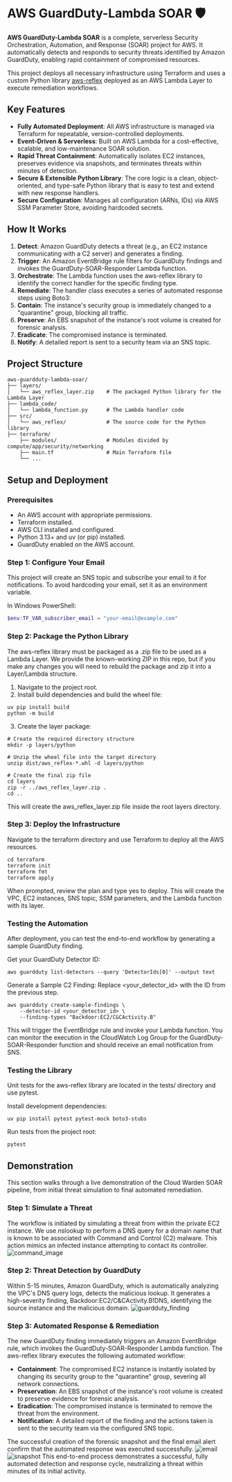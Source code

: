 # AWS GuardDuty-Lambda SOAR 🛡️

__AWS GuardDuty-Lambda SOAR__ is a complete, serverless Security Orchestration, Automation, and Response (SOAR) project for AWS. It automatically detects and responds to security threats identified by Amazon GuardDuty, enabling rapid containment of compromised resources.

This project deploys all necessary infrastructure using Terraform and uses a custom Python library [aws-reflex](https://github.com/blu371ck/aws-reflex) deployed as an AWS Lambda Layer to execute remediation workflows.

## Key Features

- __Fully Automated Deployment__: All AWS infrastructure is managed via Terraform for repeatable, version-controlled deployments.
- __Event-Driven & Serverless__: Built on AWS Lambda for a cost-effective, scalable, and low-maintenance SOAR solution.
- __Rapid Threat Containment__: Automatically isolates EC2 instances, preserves evidence via snapshots, and terminates threats within minutes of detection.
- __Secure & Extensible Python Library__: The core logic is a clean, object-oriented, and type-safe Python library that is easy to test and extend with new response handlers.
- __Secure Configuration__: Manages all configuration (ARNs, IDs) via AWS SSM Parameter Store, avoiding hardcoded secrets.

## How It Works

1. __Detect__: Amazon GuardDuty detects a threat (e.g., an EC2 instance communicating with a C2 server) and generates a finding.
2. __Trigger__: An Amazon EventBridge rule filters for GuardDuty findings and invokes the GuardDuty-SOAR-Responder Lambda function.
3. __Orchestrate__: The Lambda function uses the aws-reflex library to identify the correct handler for the specific finding type.
4. __Remediate__: The handler class executes a series of automated response steps using Boto3:
5. __Contain__: The instance's security group is immediately changed to a "quarantine" group, blocking all traffic.
6. __Preserve__: An EBS snapshot of the instance's root volume is created for forensic analysis.
7. __Eradicate__: The compromised instance is terminated.
8. __Notify__: A detailed report is sent to a security team via an SNS topic.

## Project Structure
```
aws-guardduty-lambda-soar/
├── layers/
│   └── aws_reflex_layer.zip    # The packaged Python library for the Lambda Layer
├── lambda_code/
│   └── lambda_function.py      # The Lambda handler code
├── src/
│   └── aws_reflex/             # The source code for the Python library
├── terraform/
    ├── modules/                # Modules divided by compute/app/security/networking
    ├── main.tf                 # Main Terraform file
    └── ...
```

## Setup and Deployment

### Prerequisites

- An AWS account with appropriate permissions.
- Terraform installed.
- AWS CLI installed and configured.
- Python 3.13+ and uv (or pip) installed.
- GuardDuty enabled on the AWS account.

### Step 1: Configure Your Email

This project will create an SNS topic and subscribe your email to it for notifications. To avoid hardcoding your email, set it as an environment variable.

In Windows PowerShell:

```powershell
$env:TF_VAR_subscriber_email = "your-email@example.com"
```

### Step 2: Package the Python Library

The aws-reflex library must be packaged as a .zip file to be used as a Lambda Layer. We provide the known-working ZIP in this repo, but if you make any changes
you will need to rebuild the package and zip it into a Layer/Lambda structure.
1. Navigate to the project root.
2. Install build dependencies and build the wheel file:

```
uv pip install build
python -m build
```

3. Create the layer package:

```
# Create the required directory structure
mkdir -p layers/python

# Unzip the wheel file into the target directory
unzip dist/aws_reflex-*.whl -d layers/python

# Create the final zip file
cd layers
zip -r ../aws_reflex_layer.zip .
cd ..
```

This will create the aws_reflex_layer.zip file inside the root layers directory.

### Step 3: Deploy the Infrastructure

Navigate to the terraform directory and use Terraform to deploy all the AWS resources.

```
cd terraform
terraform init
terraform fmt
terraform apply
```

When prompted, review the plan and type yes to deploy. This will create the VPC, EC2 instances, SNS topic, SSM parameters, and the Lambda function with its layer.

### Testing the Automation

After deployment, you can test the end-to-end workflow by generating a sample GuardDuty finding.

Get your GuardDuty Detector ID:

```
aws guardduty list-detectors --query 'DetectorIds[0]' --output text
```

Generate a Sample C2 Finding:
Replace <your_detector_id> with the ID from the previous step.

```
aws guardduty create-sample-findings \
    --detector-id <your_detector_id> \
    --finding-types "Backdoor:EC2/C&CActivity.B"

```

This will trigger the EventBridge rule and invoke your Lambda function. You can monitor the execution in the CloudWatch Log Group for the GuardDuty-SOAR-Responder function and should receive an email notification from SNS.

### Testing the Library

Unit tests for the aws-reflex library are located in the tests/ directory and use pytest.

Install development dependencies:

```
uv pip install pytest pytest-mock boto3-stubs
```

Run tests from the project root:

```
pytest
```

## Demonstration
This section walks through a live demonstration of the Cloud Warden SOAR pipeline, from initial threat simulation to final automated remediation.

### Step 1: Simulate a Threat
The workflow is initiated by simulating a threat from within the private EC2 instance. We use nslookup to perform a DNS query for a domain name that is known to be associated with Command and Control (C2) malware. This action mimics an infected instance attempting to contact its controller.
![command_image](./images/command.png)

### Step 2: Threat Detection by GuardDuty
Within 5-15 minutes, Amazon GuardDuty, which is automatically analyzing the VPC's DNS query logs, detects the malicious lookup. It generates a high-severity finding, Backdoor:EC2/C&CActivity.B!DNS, identifying the source instance and the malicious domain.
![guardduty_finding](./images/guardduty.png)

### Step 3: Automated Response & Remediation
The new GuardDuty finding immediately triggers an Amazon EventBridge rule, which invokes the GuardDuty-SOAR-Responder Lambda function. The aws-reflex library executes the following automated workflow:
- __Containment__: The compromised EC2 instance is instantly isolated by changing its security group to the "quarantine" group, severing all network connections.
- __Preservation__: An EBS snapshot of the instance's root volume is created to preserve evidence for forensic analysis.
- __Eradication__: The compromised instance is terminated to remove the threat from the environment.
- __Notification__: A detailed report of the finding and the actions taken is sent to the security team via the configured SNS topic.

The successful creation of the forensic snapshot and the final email alert confirm that the automated response was executed successfully.
![email](./images/email.png)
![snapshot](./images/snapshot.png)
This end-to-end process demonstrates a successful, fully automated detection and response cycle, neutralizing a threat within minutes of its initial activity.